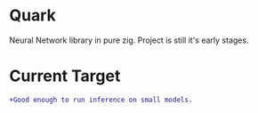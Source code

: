 # Quark

Neural Network library in pure zig.
Project is still it's early stages.

# Current Target
```diff
+Good enough to run inference on small models.
```